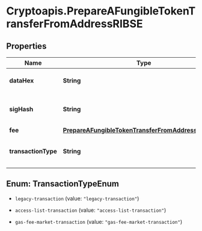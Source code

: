 # Cryptoapis.PrepareAFungibleTokenTransferFromAddressRIBSE

## Properties

Name | Type | Description | Notes
------------ | ------------- | ------------- | -------------
**dataHex** | **String** | Representation of the data in hex value | [optional] 
**sigHash** | **String** | Representation of the hash that should be signed | 
**fee** | [**PrepareAFungibleTokenTransferFromAddressRIBSEFee**](PrepareAFungibleTokenTransferFromAddressRIBSEFee.md) |  | 
**transactionType** | **String** | Representation of the transaction type | 



## Enum: TransactionTypeEnum


* `legacy-transaction` (value: `"legacy-transaction"`)

* `access-list-transaction` (value: `"access-list-transaction"`)

* `gas-fee-market-transaction` (value: `"gas-fee-market-transaction"`)




